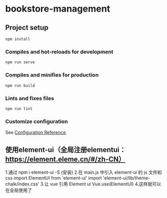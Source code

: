 # bookstore-management

## Project setup
```
npm install
```

### Compiles and hot-reloads for development
```
npm run serve
```

### Compiles and minifies for production
```
npm run build
```

### Lints and fixes files
```
npm run lint
```

### Customize configuration
See [Configuration Reference](https://cli.vuejs.org/config/).

## 使用element-ui（全局注册elementui：https://element.eleme.cn/#/zh-CN）
1.通过 npm i element-ui -S (安装)
2.在 main.js 中引入 element-ui 的 js 文件和 css
    import ElementUI from 'element-ui'
    import 'element-ui/lib/theme-chalk/index.css'
3.让 vue 引用 Element ui
    Vue.use(ElementUI)
4.这样就可以在全局使用了